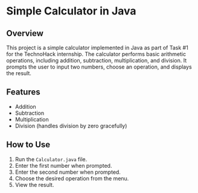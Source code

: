 # Simple Calculator in Java

## Overview

This project is a simple calculator implemented in Java as part of Task #1 for the TechnoHack internship. The calculator performs basic arithmetic operations, including addition, subtraction, multiplication, and division. It prompts the user to input two numbers, choose an operation, and displays the result.

## Features

- Addition
- Subtraction
- Multiplication
- Division (handles division by zero gracefully)

## How to Use

1. Run the `Calculator.java` file.
2. Enter the first number when prompted.
3. Enter the second number when prompted.
4. Choose the desired operation from the menu.
5. View the result.
